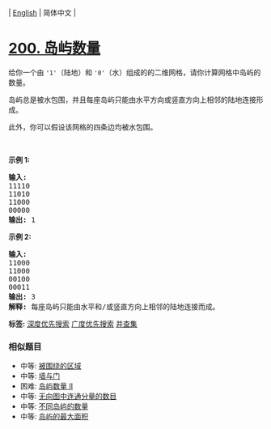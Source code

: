 | [English](README_EN.md) | 简体中文 |

# [200. 岛屿数量](https://leetcode-cn.com/problems/number-of-islands)
<p>给你一个由&nbsp;<code>&#39;1&#39;</code>（陆地）和 <code>&#39;0&#39;</code>（水）组成的的二维网格，请你计算网格中岛屿的数量。</p>

<p>岛屿总是被水包围，并且每座岛屿只能由水平方向或竖直方向上相邻的陆地连接形成。</p>

<p>此外，你可以假设该网格的四条边均被水包围。</p>

<p>&nbsp;</p>

<p><strong>示例 1:</strong></p>

<pre><strong>输入:</strong>
11110
11010
11000
00000
<strong>输出:</strong>&nbsp;1
</pre>

<p><strong>示例&nbsp;2:</strong></p>

<pre><strong>输入:</strong>
11000
11000
00100
00011
<strong>输出: </strong>3
<strong>解释: </strong>每座岛屿只能由水平和/或竖直方向上相邻的陆地连接而成。
</pre>

**标签:**  [深度优先搜索](https://leetcode-cn.com/tag/depth-first-search) [广度优先搜索](https://leetcode-cn.com/tag/breadth-first-search) [并查集](https://leetcode-cn.com/tag/union-find) 
 ### 相似题目
- 中等:	[被围绕的区域](https://leetcode-cn.com/problems/surrounded-regions) 
- 中等:	[墙与门](https://leetcode-cn.com/problems/walls-and-gates) 
- 困难:	[岛屿数量 II](https://leetcode-cn.com/problems/number-of-islands-ii) 
- 中等:	[无向图中连通分量的数目](https://leetcode-cn.com/problems/number-of-connected-components-in-an-undirected-graph) 
- 中等:	[不同岛屿的数量](https://leetcode-cn.com/problems/number-of-distinct-islands) 
- 中等:	[岛屿的最大面积](https://leetcode-cn.com/problems/max-area-of-island) 
